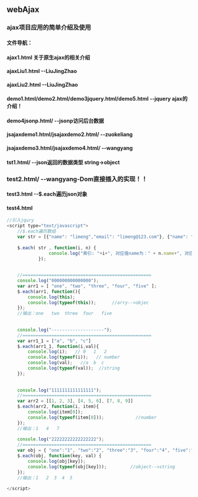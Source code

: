 ## webAjax
### ajax项目应用的简单介绍及使用


#### 文件导航：

#### ajax1.html 关于原生ajax的相关介绍

#### ajaxLiu1.html  --LiuJingZhao
#### ajaxLiu2.html  --LiuJingZhao


#### demo1.html/demo2.html/demo3jquery.html/demo5.html  --jquery ajax的介绍！
#### demo4jsonp.html/  --jsonp访问后台数据

#### jsajaxdemo1.html/jsajaxdemo2.html/          --zuokeliang

#### jsajaxdemo3.html/jsajaxdemo4.html/          --wangyang



#### tst1.html/      --json返回的数据类型 string->object
### test2.html/      --wangyang-Dom直接插入的实现！！

#### test3.html  	 --$.each遍历json对象

#### test4.html  
```javascript
//引入jqury
<script type="text/javascript">
	//$.each遍历数组
	var str = [{"name": "limeng","email": "limeng@123.com"}, {"name": "zhanghao","email": "zhanghao@123.com"}] ;
	
	$.each( str , function(i, n) {
				console.log("索引: "+i+", 对应值name为：" + n.name+", 对应值email为："+n.email);
			});
	
	
	//=================================================
	console.log("000000000000000");
	var arr1 = [ "one", "two", "three", "four", "five" ];
	$.each(arr1, function(){
		console.log(this);
		console.log(typeof(this));      //arry-->objec
	});
	//输出：one   two  three  four   five
	
	
	console.log("--------------------");
	//=================================================
	var arr1_1 = ["a", "b", "c"]
	$.each(arr1_1, function(i,val){ 
		console.log(i);   // 0   1   2     
		console.log(typeof(i));   // number
		console.log(val);   //a  b  c   
		console.log(typeof(val));  //string
	});
	
	
	console.log("1111111111111111");
	//=================================================
	var arr2 = [[1, 2, 3], [4, 5, 6], [7, 8, 9]]
	$.each(arr2, function(i, item){
		console.log(item[0]);
		console.log(typeof(item[0]));            //number
	});
	//输出：1   4   7
	
	console.log("22222222222222222");
	//=================================================
	var obj = { "one":"1", "two":"2", "three":"3", "four":"4", "five":"5" };
	$.each(obj, function(key, val) {
		console.log(obj[key]);
		console.log(typeof(obj[key]));         //object-->string
	});
	//输出：1   2  3  4  5
			
</script>
```



